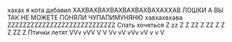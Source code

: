хахах я кота дабавил ХАХВАХВАХВАХВАХВАХВАХАХХАВ ЛОШКИ А ВЫ ТАК НЕ МОЖЕТЕ
ПОНЯЛИ ЧУПАПИМУНЯНЮ
хавхахвхава
ZZZZZZZZZZZZZZZZZZZZZZZZZZZZ
Спать хочеться Z zz  Z Z  ZZ Z  ZZ Z Z Z ZZ  Z
Птички летят VVv vVV V V Vv vV  vVv vV v v V
